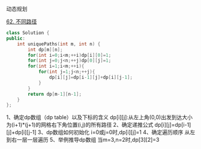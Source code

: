 动态规划

[62. 不同路径](https://leetcode-cn.com/problems/unique-paths/)
```C++
class Solution {
public:
    int uniquePaths(int m, int n) {
        int dp[m][n];
        for(int i=0;i<m;++i)dp[i][0]=1;
        for(int j=0;j<n;++j)dp[0][j]=1;
        for(int i=1;i<m;++i){
            for(int j=1;j<n;++j){
                dp[i][j]=dp[i-1][j]+dp[i][j-1];
            }
        }
        return dp[m-1][n-1];
    }
};
```

1、确定dp数组（dp table）以及下标的含义
dp[i][j]:从左上角(0,0)出发到达大小为(i+1)*(j+1)的网格右下角位置(i,j)的所有路径
2、确定递推公式
dp[i][j]=dp[i-1][j]+dp[i][j-1]
3、dp数组如何初始化
i=0或j=0时,dp[i][j]=1
4、确定遍历顺序
从左到右一层一层遍历
5、举例推导dp数组
当m=3,n=2时,dp[3][2]=3
